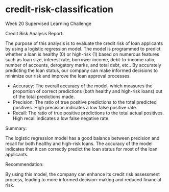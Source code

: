 # credit-risk-classification
Week 20 Supervised Learning Challenge



Credit Risk Analysis Report:

The purpose of this analysis is to evaluate the credit risk of loan applicants by using a logistic regression model. The model is programmed to predict whether a loan is healthy (0) or high-risk (1) based on numerous features such as loan size, interest rate, borrower income, debt-to-income ratio, number of accounts, derogatory marks, and total debt, etc.. By accurately predicting the loan status, our company can make informed decisions to minimize our risk and improve the loan approval processes.

* Accuracy: The overall accuracy of the model, which measures the proportion of correct predictions (both healthy and high-risk loans) out of the total predictions made.
* Precision: The ratio of true positive predictions to the total predicted positives. High precision indicates a low false positive rate.
* Recall: The ratio of true positive predictions to the total actual positives. High recall indicates a low false negative rate.

Summary:

The logistic regression model has a good balance between precision and recall for both healthy and high-risk loans. The accuracy of the model indicates that it can correctly predict the loan status for most of the loan applicants.

Recommendation:

By using this model, the company can enhance its credit risk assessment process, leading to more informed decision-making and reduced financial risk.